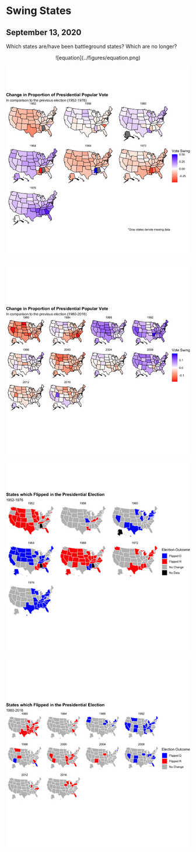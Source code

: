 # Swing States
## September 13, 2020

Which states are/have been battleground states? Which are no longer?

<center>
![equation](../figures/equation.png)
</center>

![swing1](../figures/swing1.png)

![swing2](../figures/swing2.png)

![flip1](../figures/flip1.png)

![flip2](../figures/flip2.png)
